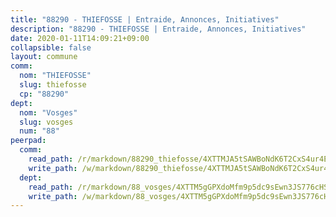 ```yaml
---
title: "88290 - THIEFOSSE | Entraide, Annonces, Initiatives"
description: "88290 - THIEFOSSE | Entraide, Annonces, Initiatives"
date: 2020-01-11T14:09:21+09:00
collapsible: false
layout: commune
comm:
  nom: "THIEFOSSE"
  slug: thiefosse
  cp: "88290"
dept:
  nom: "Vosges"
  slug: vosges
  num: "88"
peerpad:
  comm:
    read_path: /r/markdown/88290_thiefosse/4XTTMJA5tSAWBoNdK6T2CxS4ur4EszunbRLB1cdgR6tMXonzR
    write_path: /w/markdown/88290_thiefosse/4XTTMJA5tSAWBoNdK6T2CxS4ur4EszunbRLB1cdgR6tMXonzR-K3TgUQQ14hjAtibDsGyKuHNdg81JgbGUHQ9MAGjfMQJQ7zqy1tcSpVfCow4H2yej5nCvnAXkFTw6NEpxep5keyQSfix8i8KpeUVHPrkjnpweUF7ViXvyiynmJBxshs1Lk3MX4Hzd
  dept:
    read_path: /r/markdown/88_vosges/4XTTM5gGPXdoMfm9p5dc9sEwn3JS776cHSw64JYpD4AKnKgyh
    write_path: /w/markdown/88_vosges/4XTTM5gGPXdoMfm9p5dc9sEwn3JS776cHSw64JYpD4AKnKgyh-K3TgUjEFywcTUHQwfrd2vcZqhoXLakdoQGFv4iriv1FKkvQkBsudnBxafkQDfPcxTDRHN5T6bYyganuvcakuKenYoB5mPLKqUBjNMwpn75GQVixUmzXGkneDufRSqDthC8iyXi1Z
---
```


